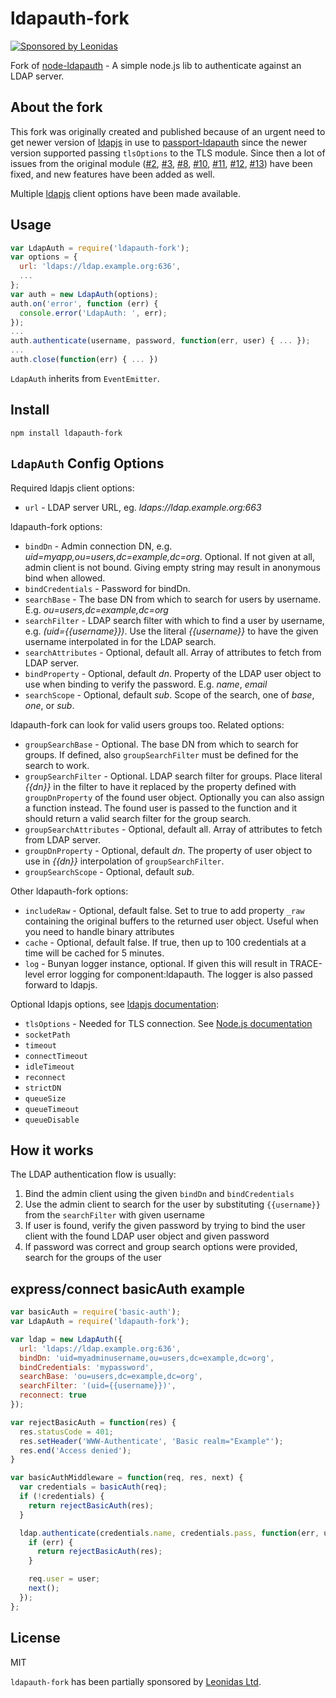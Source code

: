 # ldapauth-fork

[![Sponsored by Leonidas](https://img.shields.io/badge/sponsored%20by-leonidas-389fc1.svg)](https://leonidasoy.fi/opensource)

Fork of [node-ldapauth](https://github.com/trentm/node-ldapauth) - A simple node.js lib to authenticate against an LDAP server.

## About the fork

This fork was originally created and published because of an urgent need to get newer version of [ldapjs](http://ldapjs.org/) in use to [passport-ldapauth](https://github.com/vesse/passport-ldapauth) since the newer version supported passing `tlsOptions` to the TLS module. Since then a lot of issues from the original module ([#2](https://github.com/trentm/node-ldapauth/issues/2), [#3](https://github.com/trentm/node-ldapauth/issues/3), [#8](https://github.com/trentm/node-ldapauth/issues/8), [#10](https://github.com/trentm/node-ldapauth/issues/10), [#11](https://github.com/trentm/node-ldapauth/issues/11), [#12](https://github.com/trentm/node-ldapauth/issues/12), [#13](https://github.com/trentm/node-ldapauth/pull/13)) have been fixed, and new features have been added as well.

Multiple [ldapjs](http://ldapjs.org/) client options have been made available.

## Usage

```javascript
var LdapAuth = require('ldapauth-fork');
var options = {
  url: 'ldaps://ldap.example.org:636',
  ...
};
var auth = new LdapAuth(options);
auth.on('error', function (err) {
  console.error('LdapAuth: ', err);
});
...
auth.authenticate(username, password, function(err, user) { ... });
...
auth.close(function(err) { ... })
```

`LdapAuth` inherits from `EventEmitter`.

## Install

    npm install ldapauth-fork

## `LdapAuth` Config Options

Required ldapjs client options:

  - `url` - LDAP server URL, eg. *ldaps://ldap.example.org:663*

ldapauth-fork options:

  - `bindDn` - Admin connection DN, e.g. *uid=myapp,ou=users,dc=example,dc=org*. Optional. If not given at all, admin client is not bound. Giving empty string may result in anonymous bind when allowed.
  - `bindCredentials` - Password for bindDn.
  - `searchBase` - The base DN from which to search for users by username. E.g. *ou=users,dc=example,dc=org*
  - `searchFilter` - LDAP search filter with which to find a user by username, e.g. *(uid={{username}})*. Use the literal *{{username}}* to have the given username interpolated in for the LDAP search.
  - `searchAttributes` - Optional, default all. Array of attributes to fetch from LDAP server.
  - `bindProperty` - Optional, default *dn*. Property of the LDAP user object to use when binding to verify the password. E.g. *name*, *email*
  - `searchScope` -  Optional, default *sub*. Scope of the search, one of *base*, *one*, or *sub*.

ldapauth-fork can look for valid users groups too. Related options:

  - `groupSearchBase` - Optional. The base DN from which to search for groups. If defined, also `groupSearchFilter` must be defined for the search to work.
  - `groupSearchFilter` - Optional. LDAP search filter for groups. Place literal *{{dn}}* in the filter to have it replaced by the property defined with `groupDnProperty` of the found user object. Optionally you can also assign a function instead. The found user is passed to the function and it should return a valid search filter for the group search.
  - `groupSearchAttributes` - Optional, default all. Array of attributes to fetch from LDAP server.
  - `groupDnProperty` - Optional, default *dn*. The property of user object to use in *{{dn}}* interpolation of `groupSearchFilter`.
  - `groupSearchScope` - Optional, default *sub*.

Other ldapauth-fork options:

  - `includeRaw` - Optional, default false. Set to true to add property `_raw` containing the original buffers to the returned user object. Useful when you need to handle binary attributes
  - `cache` - Optional, default false. If true, then up to 100 credentials at a time will be cached for 5 minutes.
  - `log` - Bunyan logger instance, optional. If given this will result in TRACE-level error logging for component:ldapauth. The logger is also passed forward to ldapjs.

Optional ldapjs options, see [ldapjs documentation](https://github.com/mcavage/node-ldapjs/blob/v1.0.1/docs/client.md):

  - `tlsOptions` - Needed for TLS connection. See [Node.js documentation](https://nodejs.org/api/tls.html#tls_tls_connect_options_callback)
  - `socketPath`
  - `timeout`
  - `connectTimeout`
  - `idleTimeout`
  - `reconnect`
  - `strictDN`
  - `queueSize`
  - `queueTimeout`
  - `queueDisable`

## How it works

The LDAP authentication flow is usually:

1. Bind the admin client using the given `bindDn` and `bindCredentials`
2. Use the admin client to search for the user by substituting `{{username}}` from the `searchFilter` with given username
3. If user is found, verify the given password by trying to bind the user client with the found LDAP user object and given password
4. If password was correct and group search options were provided, search for the groups of the user

## express/connect basicAuth example

```javascript
var basicAuth = require('basic-auth');
var LdapAuth = require('ldapauth-fork');

var ldap = new LdapAuth({
  url: 'ldaps://ldap.example.org:636',
  bindDn: 'uid=myadminusername,ou=users,dc=example,dc=org',
  bindCredentials: 'mypassword',
  searchBase: 'ou=users,dc=example,dc=org',
  searchFilter: '(uid={{username}})',
  reconnect: true
});

var rejectBasicAuth = function(res) {
  res.statusCode = 401;
  res.setHeader('WWW-Authenticate', 'Basic realm="Example"');
  res.end('Access denied');
}

var basicAuthMiddleware = function(req, res, next) {
  var credentials = basicAuth(req);
  if (!credentials) {
    return rejectBasicAuth(res);
  }

  ldap.authenticate(credentials.name, credentials.pass, function(err, user) {
    if (err) {
      return rejectBasicAuth(res);
    }

    req.user = user;
    next();
  });
};
```

## License

MIT

`ldapauth-fork` has been partially sponsored by [Leonidas Ltd](https://leonidasoy.fi/opensource).
